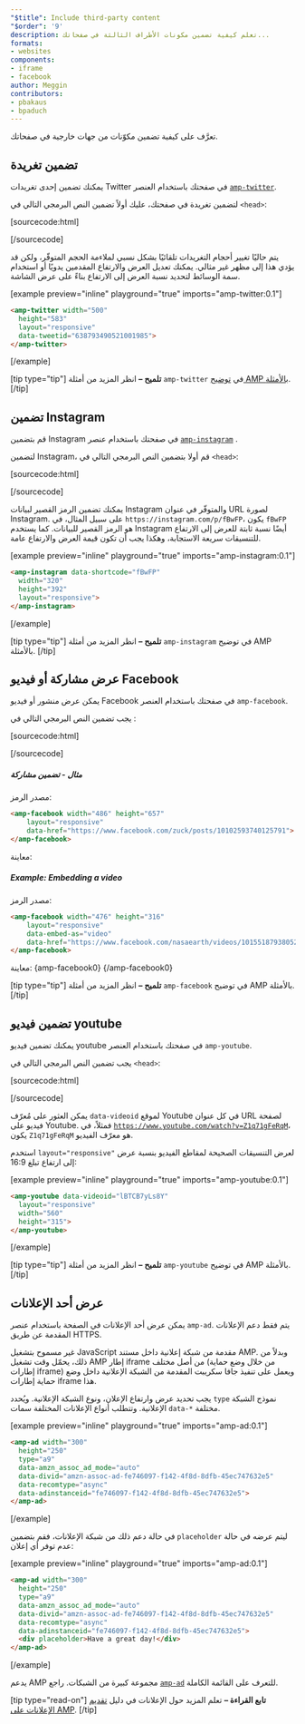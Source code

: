 ```yaml
---
"$title": Include third-party content
"$order": '9'
description: تعلم كيفية تضمين مكونات الأطراف الثالثة في صفحاتك...
formats:
- websites
components:
- iframe
- facebook
author: Meggin
contributors:
- pbakaus
- bpaduch
---
```


تعرَّف على كيفية تضمين مكوّنات من جهات خارجية في صفحاتك.

## تضمين تغريدة

يمكنك تضمين إحدى تغريدات Twitter في صفحتك باستخدام العنصر [`amp-twitter`](../../../../documentation/components/reference/amp-twitter.md).

لتضمين تغريدة في صفحتك، عليك أولاً تضمين النص البرمجي التالي في `<head>`:

[sourcecode:html]
<script async custom-element="amp-twitter"
  src="https://cdn.ampproject.org/v0/amp-twitter-0.1.js"></script>
[/sourcecode]

يتم حاليًا تغيير أحجام التغريدات تلقائيًا بشكل نسبي لملاءمة الحجم المتوفّر، ولكن قد يؤدي هذا إلى مظهر غير مثالي. يمكنك تعديل العرض والارتفاع المقدمين يدويًا أو استخدام سمة الوسائط لتحديد نسبة العرض إلى الارتفاع بناءً على عرض الشاشة.

[example preview="inline" playground="true" imports="amp-twitter:0.1"]
```html
<amp-twitter width="500"
  height="583"
  layout="responsive"
  data-tweetid="638793490521001985">
</amp-twitter>
```
[/example]

[tip type="tip"] <strong>تلميح –</strong> انظر المزيد من أمثلة <a><code>amp-twitter</code></a> في <a class="" href="https://gitlocalize.com/repo/4863/ar/pages/content/amp-dev/documentation/examples/documentation/amp-twitter.html">توضيح AMP بالأمثلة</a>. [/tip]

## تضمين Instagram

قم بتضمين Instagram في صفحتك باستخدام عنصر [`amp-instagram`](../../../../documentation/components/reference/amp-instagram.md) .

لتضمين Instagram، قم أولا بتضمين النص البرمجي التالي في `<head>`:

[sourcecode:html]
<script async custom-element="amp-instagram"
  src="https://cdn.ampproject.org/v0/amp-instagram-0.1.js"></script>
[/sourcecode]

يمكنك تضمين الرمز القصير لبيانات Instagram والمتوفّر في عنوان URL لصورة Instagram. على سبيل المثال، في `https://instagram.com/p/fBwFP`، يكون `fBwFP` هو الرمز القصير للبيانات. كما يستخدم Instagram أيضًا نسبة ثابتة للعرض إلى الارتفاع للتنسيقات سريعة الاستجابة، وهكذا يجب أن تكون قيمة العرض والارتفاع عامة.

[example preview="inline" playground="true" imports="amp-instagram:0.1"]
```html
<amp-instagram data-shortcode="fBwFP"
  width="320"
  height="392"
  layout="responsive">
</amp-instagram>
```
[/example]

[tip type="tip"] <strong>تلميح –</strong> انظر المزيد من أمثلة <a><code>amp-instagram</code></a> في <a>توضيح AMP بالأمثلة</a>. [/tip]

## عرض مشاركة أو فيديو Facebook

يمكن عرض منشور أو فيديو Facebook في صفحتك باستخدام العنصر <a><code>amp-facebook</code></a>.

يجب تضمين النص البرمجي التالي في <code><head></code>:

[sourcecode:html]
<script async custom-element="amp-facebook"
  src="https://cdn.ampproject.org/v0/amp-facebook-0.1.js"></script>
[/sourcecode]

##### مثال - تضمين مشاركة

مصدر الرمز:

```html
<amp-facebook width="486" height="657"
    layout="responsive"
    data-href="https://www.facebook.com/zuck/posts/10102593740125791">
</amp-facebook>
```

معاينة: <amp-facebook width="476" height="316" layout="responsive" data-embed-as="video" data-href="https://www.facebook.com/nasaearth/videos/10155187938052139"> </amp-facebook>

##### Example: Embedding a video

مصدر الرمز:

```html
<amp-facebook width="476" height="316"
    layout="responsive"
    data-embed-as="video"
    data-href="https://www.facebook.com/nasaearth/videos/10155187938052139">
</amp-facebook>
```

معاينة: {amp-facebook0} {/amp-facebook0}

[tip type="tip"] <strong>تلميح –</strong> انظر المزيد من أمثلة <a><code>amp-facebook</code></a> في <a>توضيح AMP بالأمثلة</a>. [/tip]

## تضمين فيديو youtube

يمكنك تضمين فيديو youtube في صفحتك باستخدام العنصر <a><code>amp-youtube</code></a>.

يجب تضمين النص البرمجي التالي في `<head>`:

[sourcecode:html]
<script async custom-element="amp-youtube"
  src="https://cdn.ampproject.org/v0/amp-youtube-0.1.js"></script>
[/sourcecode]

يمكن العثور على مُعرّف <code>data-videoid</code> لموقع Youtube في كل عنوان URL لصفحة فيديو على Youtube. فمثلاً، في <code>https://www.youtube.com/watch?v=Z1q71gFeRqM</code>، يكون <code>Z1q71gFeRqM</code> هو معرّف الفيديو.

استخدم <code>layout="responsive"</code> لعرض التنسيقات الصحيحة لمقاطع الفيديو بنسبة عرض إلى ارتفاع تبلغ 16:9:

[example preview="inline" playground="true" imports="amp-youtube:0.1"]
```html
<amp-youtube data-videoid="lBTCB7yLs8Y"
  layout="responsive"
  width="560"
  height="315">
</amp-youtube>
```
[/example]

[tip type="tip"] <strong>تلميح –</strong> انظر المزيد من أمثلة <a><code>amp-youtube</code></a> في <a>توضيح AMP بالأمثلة</a>. [/tip]

## عرض أحد الإعلانات

يمكن عرض أحد الإعلانات في الصفحة باستخدام عنصر <a><code>amp-ad</code></a>. يتم فقط دعم الإعلانات المقدمة عن طريق HTTPS.

غير مسموح بتشغيل JavaScript مقدمة من شبكة إعلانية داخل مستند AMP. وبدلاً من ذلك، يحمّل وقت تشغيل AMP إطار iframe من أصل مختلف (من خلال وضع حماية إطارات iframe) ويعمل على تنفيذ جافا سكريبت المقدمة من الشبكة الإعلانية داخل وضع حماية إطارات iframe هذا.

يجب تحديد عرض وارتفاع الإعلان، ونوع الشبكة الإعلانية. ويُحدد <code>type</code> نموذج الشبكة الإعلانية. وتتطلب أنواع الإعلانات المختلفة سمات <code>data-*</code> مختلفة.

[example preview="inline" playground="true" imports="amp-ad:0.1"]
```html
<amp-ad width="300"
  height="250"
  type="a9"
  data-amzn_assoc_ad_mode="auto"
  data-divid="amzn-assoc-ad-fe746097-f142-4f8d-8dfb-45ec747632e5"
  data-recomtype="async"
  data-adinstanceid="fe746097-f142-4f8d-8dfb-45ec747632e5">
</amp-ad>
```
[/example]

في حالة دعم ذلك من شبكة الإعلانات، فقم بتضمين `placeholder` ليتم عرضه في حالة عدم توفر أي إعلان:

[example preview="inline" playground="true" imports="amp-ad:0.1"]
```html
<amp-ad width="300"
  height="250"
  type="a9"
  data-amzn_assoc_ad_mode="auto"
  data-divid="amzn-assoc-ad-fe746097-f142-4f8d-8dfb-45ec747632e5"
  data-recomtype="async"
  data-adinstanceid="fe746097-f142-4f8d-8dfb-45ec747632e5">
  <div placeholder>Have a great day!</div>
</amp-ad>
```
[/example]

يدعم AMP مجموعة كبيرة من الشبكات. راجع [`amp-ad`](../../../../documentation/components/reference/amp-ad.md) للتعرف على القائمة الكاملة.

[tip type="read-on"] **تابع القراءة –** تعلم المزيد حول الإعلانات في دليل [تقديم الإعلانات على AMP](../../../../documentation/guides-and-tutorials/develop/monetization/index.md). [/tip]
